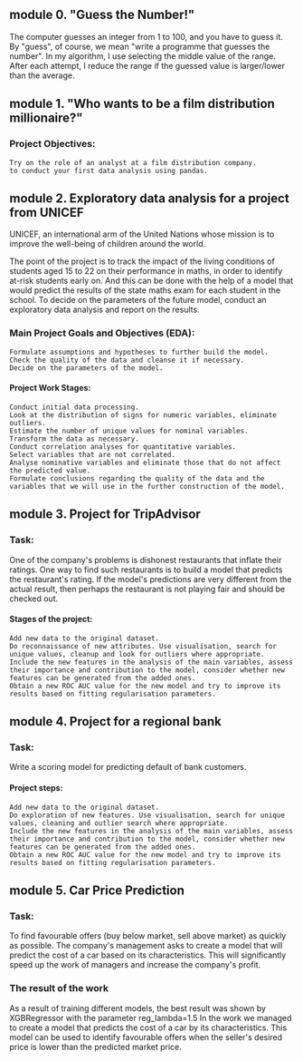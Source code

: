 ## module 0. "Guess the Number!"

The computer guesses an integer from 1 to 100, and you have to guess it.
By "guess", of course, we mean "write a programme that guesses the number".
In my algorithm, I use selecting the middle value of the range. After each attempt, I reduce the range if the guessed value is larger/lower than the average.


## module 1. "Who wants to be a film distribution millionaire?"

### Project Objectives:

    Try on the role of an analyst at a film distribution company.
    to conduct your first data analysis using pandas.

## module 2. Exploratory data analysis for a project from UNICEF

UNICEF, an international arm of the United Nations whose mission is to improve the well-being of children around the world.

The point of the project is to track the impact of the living conditions of students aged 15 to 22 on their performance in maths, in order to identify at-risk students early on. And this can be done with the help of a model that would predict the results of the state maths exam for each student in the school. To decide on the parameters of the future model, conduct an exploratory data analysis and report on the results.

### Main Project Goals and Objectives (EDA):

    Formulate assumptions and hypotheses to further build the model.
    Check the quality of the data and cleanse it if necessary.
    Decide on the parameters of the model.

#### Project Work Stages:

    Conduct initial data processing.
    Look at the distribution of signs for numeric variables, eliminate outliers.
    Estimate the number of unique values for nominal variables.
    Transform the data as necessary.
    Conduct correlation analyses for quantitative variables.
    Select variables that are not correlated.
    Analyse nominative variables and eliminate those that do not affect the predicted value.
    Formulate conclusions regarding the quality of the data and the variables that we will use in the further construction of the model.

## module 3. Project for TripAdvisor

### Task:
One of the company's problems is dishonest restaurants that inflate their ratings. One way to find such restaurants is to build a model that predicts the restaurant's rating. If the model's predictions are very different from the actual result, then perhaps the restaurant is not playing fair and should be checked out.

#### Stages of the project:
    Add new data to the original dataset.
    Do reconnaissance of new attributes. Use visualisation, search for unique values, cleanup and look for outliers where appropriate.
    Include the new features in the analysis of the main variables, assess their importance and contribution to the model, consider whether new features can be generated from the added ones.
    Obtain a new ROC AUC value for the new model and try to improve its results based on fitting regularisation parameters.

## module 4. Project for a regional bank

### Task:
Write a scoring model for predicting default of bank customers.

#### Project steps:
    Add new data to the original dataset.
    Do exploration of new features. Use visualisation, search for unique values, cleaning and outlier search where appropriate.
    Include the new features in the analysis of the main variables, assess their importance and contribution to the model, consider whether new features can be generated from the added ones.
    Obtain a new ROC AUC value for the new model and try to improve its results based on fitting regularisation parameters.

## module 5. Car Price Prediction

### Task:
To find favourable offers (buy below market, sell above market) as quickly as possible. The company's management asks to create a model that will predict the cost of a car based on its characteristics. This will significantly speed up the work of managers and increase the company's profit.

### The result of the work
As a result of training different models, the best result was shown by XGBRegressor with the parameter reg_lambda=1.5 In the work we managed to create a model that predicts the cost of a car by its characteristics. This model can be used to identify favourable offers when the seller's desired price is lower than the predicted market price.
